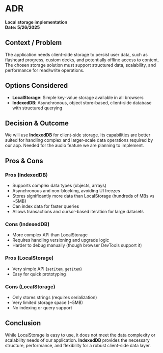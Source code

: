 # ADR  
**Local storage implementation**  
**Date: 5/26/2025**

## Context / Problem  
The application needs client-side storage to persist user data, such as flashcard progress, custom decks, and potentially offline access to content. The chosen storage solution must support structured data, scalability, and performance for read/write operations.

## Options Considered  
- **LocalStorage**: Simple key-value storage available in all browsers  
- **IndexedDB**: Asynchronous, object store-based, client-side database with structured querying  

## Decision & Outcome  
We will use **IndexedDB** for client-side storage. Its capabilities are better suited for handling complex and larger-scale data operations required by our app. Needed for the audio feature we are planning to implement.

## Pros & Cons  

### Pros (IndexedDB)  
- Supports complex data types (objects, arrays)  
- Asynchronous and non-blocking, avoiding UI freezes  
- Stores significantly more data than LocalStorage (hundreds of MBs vs ~5MB)  
- Can index data for faster queries  
- Allows transactions and cursor-based iteration for large datasets  

### Cons (IndexedDB)  
- More complex API than LocalStorage  
- Requires handling versioning and upgrade logic  
- Harder to debug manually (though browser DevTools support it)  

### Pros (LocalStorage)  
- Very simple API (`setItem`, `getItem`)  
- Easy for quick prototyping  

### Cons (LocalStorage)  
- Only stores strings (requires serialization)  
- Very limited storage space (~5MB)  
- No indexing or query support  

## Conclusion  
While LocalStorage is easy to use, it does not meet the data complexity or scalability needs of our application. **IndexedDB** provides the necessary structure, performance, and flexibility for a robust client-side data layer.
